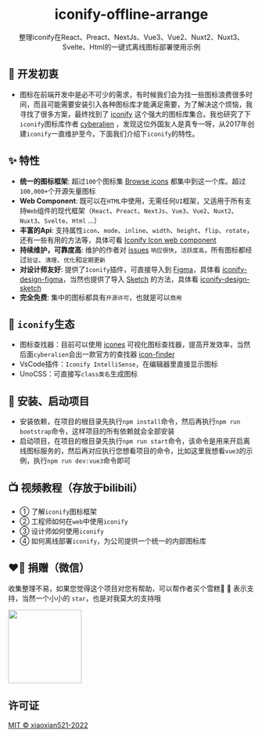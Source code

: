 <h1 align="center">iconify-offline-arrange</h1>
<p align="center">整理iconify在React、Preact、NextJs、Vue3、Vue2、Nuxt2、Nuxt3、Svelte、Html的一键式离线图标部署使用示例</p>

## 🤔 开发初衷

- 图标在前端开发中是必不可少的需求，有时候我们会为找一些图标浪费很多时间，而且可能需要安装引入各种图标库才能满足需要，为了解决这个烦恼，我寻找了很多方案，最终找到了 [iconify](https://iconify.design/) 这个强大的图标库集合。我也研究了下`iconify`图标库作者 [cyberalien](https://github.com/cyberalien) ，发现这位外国友人是真专一呀，从2017年创建`iconify`一直维护至今。下面我们介绍下`iconify`的特性。

## ✨ 特性

- **统一的图标框架**: 超过`100`个图标集 [Browse icons](https://icon-sets.iconify.design/) 都集中到这一个库。超过`100,000+`个开源矢量图标
- **Web Component**: 既可以在`HTML`中使用，无需任何`UI`框架，又适用于所有支持`Web`组件的现代框架（`React`、`Preact`、`NextJs`、`Vue3`、`Vue2`、`Nuxt2`、`Nuxt3`、`Svelte`、`Html` ...）
- **丰富的Api**: 支持属性`icon`、`mode`、`inline`、`width`、`height`、`flip`、`rotate`，还有一些有用的方法等，具体可看 [Iconify Icon web component](https://docs.iconify.design/iconify-icon/) 
- **持续维护，可靠度高**: 维护的作者对 [issues](https://github.com/iconify/iconify/issues) `响应很快`，`活跃度高`，所有图标都经过`验证`、`清理`、`优化`和`定期更新`
- **对设计师友好**: 提供了`Iconify`插件，可直接导入到 [Figma](https://www.figma.com/)，具体看 [iconify-design-figma](https://docs.iconify.design/design/figma/)，当然也提供了导入 [Sketch](https://www.sketch.com/home/) 的方法，具体看 [iconify-design-sketch](https://docs.iconify.design/design/sketch/)
- **完全免费**: 集中的图标都具有`开源许可`，也就是可以`商用`

## 🫶 `iconify`生态

- 图标查找器：目前可以使用 [icones](https://icones.js.org/) 可视化图标查找器，提高开发效率，当然后面`cyberalien`会出一款官方的查找器 [icon-finder](https://docs.iconify.design/icon-finder/)
- VsCode插件：`Iconify IntelliSense`，在编辑器里直接显示图标
- UnoCSS：可直接写`class类名`生成图标

## 🚀 安装、启动项目

- 安装依赖，在项目的根目录先执行`npm install`命令，然后再执行`npm run bootstrap`命令，这样项目的所有依赖就会全部安装
- 启动项目，在项目的根目录先执行`npm run start`命令，该命令是用来开启离线图标服务的，然后再对应执行您想看项目的命令，比如这里我想看`vue3`的示例，执行`npm run dev:vue3`命令即可

## 📺 视频教程（存放于bilibili）

- ① 了解`iconify`图标框架
- ② 工程师如何在`web`中使用`iconify`
- ③ 设计师如何使用`iconify`
- ④ 如何离线部署`iconify`，为公司提供一个统一的内部图标库

## ❤️‍🔥 捐赠（微信）

收集整理不易，如果您觉得这个项目对您有帮助，可以帮作者买个雪糕🥷 🍦 表示支持，当然一个小小的 `star`，也是对我莫大的支持哦

<img src="https://p9-juejin.byteimg.com/tos-cn-i-k3u1fbpfcp/f69bf13c5b854ed5b699807cafa0e3ce~tplv-k3u1fbpfcp-zoom-in-crop-mark:1304:0:0:0.awebp?" width="150px" height="150px" />

## 许可证

[MIT © xiaoxian521-2022](./LICENSE)